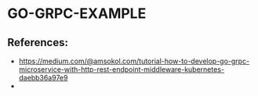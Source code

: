 # GO-GRPC-EXAMPLE

## References:
- https://medium.com/@amsokol.com/tutorial-how-to-develop-go-grpc-microservice-with-http-rest-endpoint-middleware-kubernetes-daebb36a97e9
- 